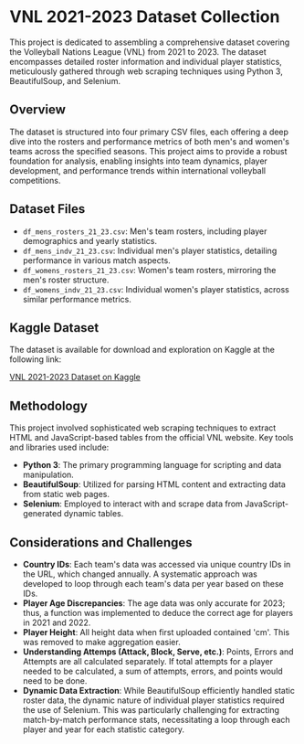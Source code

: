 # VNL 2021-2023 Dataset Collection

This project is dedicated to assembling a comprehensive dataset covering the Volleyball Nations League (VNL) from 2021 to 2023. The dataset encompasses detailed roster information and individual player statistics, meticulously gathered through web scraping techniques using Python 3, BeautifulSoup, and Selenium.

## Overview

The dataset is structured into four primary CSV files, each offering a deep dive into the rosters and performance metrics of both men's and women's teams across the specified seasons. This project aims to provide a robust foundation for analysis, enabling insights into team dynamics, player development, and performance trends within international volleyball competitions.

## Dataset Files

- `df_mens_rosters_21_23.csv`: Men's team rosters, including player demographics and yearly statistics.
- `df_mens_indv_21_23.csv`: Individual men's player statistics, detailing performance in various match aspects.
- `df_womens_rosters_21_23.csv`: Women's team rosters, mirroring the men's roster structure.
- `df_womens_indv_21_23.csv`: Individual women's player statistics, across similar performance metrics.

## Kaggle Dataset

The dataset is available for download and exploration on Kaggle at the following link:

[VNL 2021-2023 Dataset on Kaggle](https://www.kaggle.com/datasets/zakirpasha/the-2021-2023-vnl-player-dataset)

## Methodology

This project involved sophisticated web scraping techniques to extract HTML and JavaScript-based tables from the official VNL website. Key tools and libraries used include:

- **Python 3**: The primary programming language for scripting and data manipulation.
- **BeautifulSoup**: Utilized for parsing HTML content and extracting data from static web pages.
- **Selenium**: Employed to interact with and scrape data from JavaScript-generated dynamic tables.

## Considerations and Challenges

- **Country IDs**: Each team's data was accessed via unique country IDs in the URL, which changed annually. A systematic approach was developed to loop through each team's data per year based on these IDs.
- **Player Age Discrepancies**: The age data was only accurate for 2023; thus, a function was implemented to deduce the correct age for players in 2021 and 2022.
- **Player Height**: All height data when first uploaded contained 'cm'. This was removed to make aggregation easier.
- **Understanding Attemps (Attack, Block, Serve, etc.)**: Points, Errors and Attempts are all calculated separately. If total attempts for a player needed to be calculated, a sum of attempts, errors, and points would need to be done.
- **Dynamic Data Extraction**: While BeautifulSoup efficiently handled static roster data, the dynamic nature of individual player statistics required the use of Selenium. This was particularly challenging for extracting match-by-match performance stats, necessitating a loop through each player and year for each statistic category.
